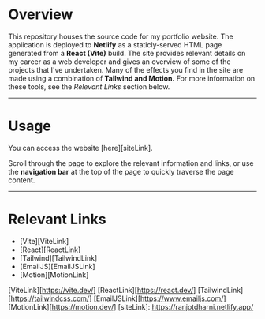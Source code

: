 # Overview

This repository houses the source code for my portfolio website. The application is deployed to **Netlify** as a staticly-served HTML page generated from a **React (Vite)** build. The site provides relevant details on my career as a web developer and gives an overview of some of the projects that I've undertaken. Many of the effects you find in the site are made using a combination of **Tailwind and Motion.** For more information on these tools, see the *Relevant Links* section below.


---
# Usage
You can access the website [here][siteLink].

Scroll through the page to explore the relevant information and links, or use the **navigation bar** at the top of the page to quickly traverse the page content.


---
# Relevant Links

- [Vite][ViteLink]
- [React][ReactLink]
- [Tailwind][TailwindLink]
- [EmailJS][EmailJSLink]
- [Motion][MotionLink]

[ViteLink][https://vite.dev/]
[ReactLink][https://react.dev/]
[TailwindLink][https://tailwindcss.com/]
[EmailJSLink][https://www.emailjs.com/]
[MotionLink][https://motion.dev/]
[siteLink]: https://ranjotdharni.netlify.app/